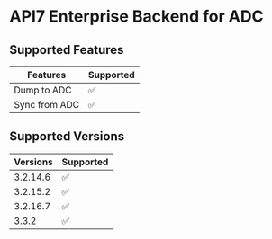 # API7 Enterprise Backend for ADC

## Supported Features

| Features      | Supported |
| ------------- | --------- |
| Dump to ADC   | ✅         |
| Sync from ADC | ✅         |

## Supported Versions

| Versions | Supported |
| -------- | --------- |
| 3.2.14.6 | ✅         |
| 3.2.15.2 | ✅         |
| 3.2.16.7 | ✅         |
| 3.3.2    | ✅         |
